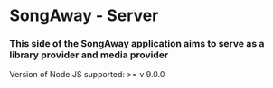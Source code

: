 # SongAway -  Server

### This side of the SongAway application aims to serve as a library provider and media provider 

Version of Node.JS supported: >= v 9.0.0 